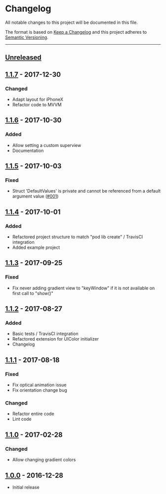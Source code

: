 # Changelog
All notable changes to this project will be documented in this file.

The format is based on [Keep a Changelog](http://keepachangelog.com/en/1.0.0/) and this project adheres to [Semantic Versioning](http://semver.org/spec/v2.0.0.html).

---

## [Unreleased]

## [1.1.7] - 2017-12-30
### Changed
 - Adapt layout for iPhoneX
 - Refactor code to MVVM

## [1.1.6] - 2017-10-30
### Added
 - Allow setting a custom superview
 - Documentation

## [1.1.5] - 2017-10-03
### Fixed
 - Struct 'DefaultValues' is private and cannot be referenced from a default argument value ([#001])

[#001]: https://github.com/fxm90/GradientLoadingBar/issues/1

## [1.1.4] - 2017-10-01
### Added
 - Refactored project structure to match "pod lib create" / TravisCI integration
 - Added example project

## [1.1.3] - 2017-09-25
### Fixed
 - Fix never adding gradient view to "keyWindow" if it is not available on first call to "show()"

## [1.1.2] - 2017-08-27
### Added
 - Basic tests / TravisCI integration
 - Refactored extension for UIColor initializer
 - Changelog

## [1.1.1] - 2017-08-18
### Fixed
 - Fix optical animation issue
 - Fix orientation change bug
### Changed
 - Refactor entire code
 - Lint code

## [1.1.0] - 2017-02-28
### Changed
 - Allow changing gradient colors

## [1.0.0] - 2016-12-28
- Initial release


[Unreleased]: https://github.com/fxm90/GradientLoadingBar/compare/1.1.7...master
[1.1.7]: https://github.com/fxm90/GradientLoadingBar/compare/1.1.6...1.1.7
[1.1.6]: https://github.com/fxm90/GradientLoadingBar/compare/1.1.5...1.1.6
[1.1.5]: https://github.com/fxm90/GradientLoadingBar/compare/1.1.4...1.1.5
[1.1.4]: https://github.com/fxm90/GradientLoadingBar/compare/1.1.3...1.1.4
[1.1.3]: https://github.com/fxm90/GradientLoadingBar/compare/1.1.2...1.1.3
[1.1.2]: https://github.com/fxm90/GradientLoadingBar/compare/1.1.1...1.1.2
[1.1.1]: https://github.com/fxm90/GradientLoadingBar/compare/1.1.0...1.1.1
[1.1.0]: https://github.com/fxm90/GradientLoadingBar/compare/1.0.0...1.1.0
[1.0.0]: https://github.com/fxm90/GradientLoadingBar
